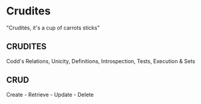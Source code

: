 # Crudites

"Crudités, it's a cup of carrots sticks"
## CRUDITES
Codd's Relations, Unicity, Definitions, Introspection, Tests, Execution & Sets

## CRUD 
Create - Retrieve - Update - Delete
